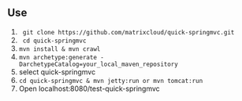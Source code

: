 ## Use
1. ``` git clone https://github.com/matrixcloud/quick-springmvc.git```
2. ``` cd quick-springmvc```
3. ``` mvn install & mvn crawl ```
4. ``` mvn archetype:generate -DarchetypeCatalog=your_local_maven_repository ```
5. select quick-springmvc
6. ``` cd quick-springmvc & mvn jetty:run or mvn tomcat:run ```
7. Open localhost:8080/test-quick-springmvc